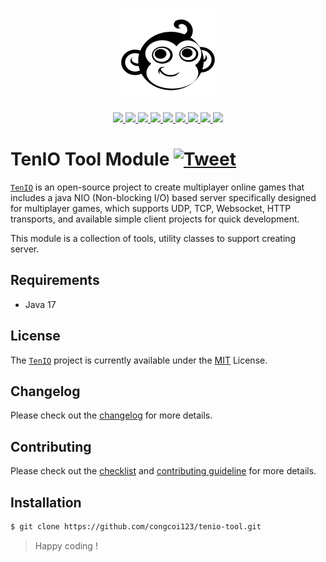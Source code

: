 <p align="center">
    <a href="#">
        <img src="https://github.com/congcoi123/tenio/blob/master/assets/tenio-github-logo.png">
    </a>
</p>
<p align="center">
    <a href="https://mvnrepository.com/artifact/io.github.congcoi123/tenio-tool">
        <img src="https://img.shields.io/maven-central/v/io.github.congcoi123/tenio-tool.svg">
    </a>
    <a href="https://javadoc.io/doc/io.github.congcoi123/tenio-tool">
        <img src="https://javadoc.io/badge2/io.github.congcoi123/tenio-tool/javadoc.svg">
    </a>
    <a href="LICENSE">
        <img src="https://img.shields.io/badge/license-MIT-blue.svg">
    </a>
    <a href="https://github.com/congcoi123/tenio-tool/actions">
        <img src="https://github.com/congcoi123/tenio-tool/actions/workflows/maven.yml/badge.svg">
    </a>    
    <a href="https://coveralls.io/github/congcoi123/tenio-tool">
        <img src="https://coveralls.io/repos/github/congcoi123/tenio-tool/badge.svg?branch=master">
    </a>
    <a href="#">
        <img src="https://img.shields.io/github/last-commit/congcoi123/tenio-tool">
    </a>
    <a href="https://github.com/congcoi123/tenio-tool/issues">
        <img src="https://img.shields.io/github/issues/congcoi123/tenio-tool">
    </a>
    <a href="CONTRIBUTING.md">
        <img src="https://img.shields.io/badge/PRs-welcome-brightgreen.svg">
    </a>
    <a href="https://gitter.im/ten-io/community?source=orgpage">
        <img src="https://badges.gitter.im/Join%20Chat.svg">
    </a>
</p>

# TenIO Tool Module [![Tweet](https://img.shields.io/twitter/url/http/shields.io.svg?style=social)](https://twitter.com/intent/tweet?text=TenIO%20is%20a%20java%20NIO%20based%20server%20specifically%20designed%20for%20multiplayer%20games.%0D%0A&url=https://github.com/congcoi123/tenio%0D%0A&hashtags=tenio,java,gameserver,multiplayer,nio,netty,jetty,msgpack,cocos2dx,unity,libgdx,phaserjs%0D%0A&via=congcoi123)
[`TenIO`](https://github.com/congcoi123/tenio) is an open-source project to create multiplayer online games that includes a java NIO (Non-blocking I/O) 
based server specifically designed for multiplayer games, which supports UDP, TCP, Websocket, HTTP transports, and available simple client projects for quick development.

This module is a collection of tools, utility classes to support creating server.

## Requirements
- Java 17

## License
The [`TenIO`](https://github.com/congcoi123/tenio) project is currently available under the [MIT](LICENSE) License.

## Changelog
Please check out the [changelog](CHANGELOG.md) for more details.

## Contributing
Please check out the [checklist](CHECKLIST.md) and [contributing guideline](CONTRIBUTING.md) for more details.

## Installation
```sh
$ git clone https://github.com/congcoi123/tenio-tool.git
```

> Happy coding !
